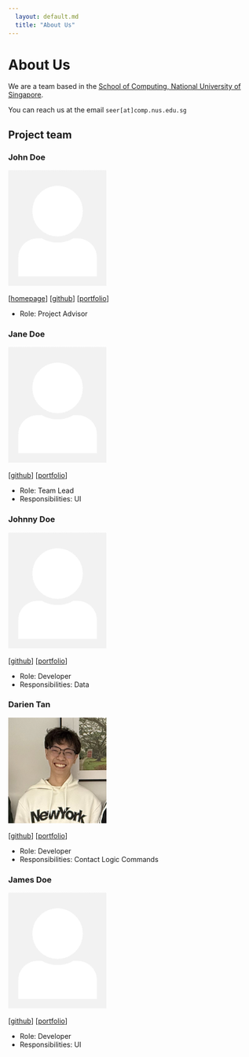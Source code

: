 ```yaml
---
  layout: default.md
  title: "About Us"
---
```


# About Us

We are a team based in the [School of Computing, National University of Singapore](http://www.comp.nus.edu.sg).

You can reach us at the email `seer[at]comp.nus.edu.sg`

## Project team

### John Doe

<img src="images/johndoe.png" width="200px">

[[homepage](http://www.comp.nus.edu.sg/~damithch)]
[[github](https://github.com/johndoe)]
[[portfolio](team/reven0n.md)]

* Role: Project Advisor

### Jane Doe

<img src="images/johndoe.png" width="200px">

[[github](http://github.com/johndoe)]
[[portfolio](team/reven0n.md)]

* Role: Team Lead
* Responsibilities: UI

### Johnny Doe

<img src="images/johndoe.png" width="200px">

[[github](http://github.com/johndoe)] [[portfolio](team/reven0n.md)]

* Role: Developer
* Responsibilities: Data

### Darien Tan

<img src="images/reven0n.png" width="200px">

[[github](http://github.com/reven0n)]
[[portfolio](team/reven0n.md)]

* Role: Developer
* Responsibilities: Contact Logic Commands

### James Doe

<img src="images/johndoe.png" width="200px">

[[github](http://github.com/johndoe)]
[[portfolio](team/reven0n.md)]

* Role: Developer
* Responsibilities: UI
